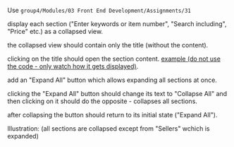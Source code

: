 <p>Use <code>group4/Modules/03 Front End Development/Assignments/31</code></p>
<p>display each section ("Enter keywords or item number", "Search including", "Price" etc.) as a collapsed view.</p>
<p>the collapsed view should contain only the title (without the content).</p>
<p>clicking on the title should open the section content. <a href="https://master-origin-collapsible.fgview.com/demo/index.html#basic" target="_blank">example (do not use the code - only watch how it gets displayed)</a>.</p>
<p>add an "Expand All" button which allows expanding all sections at once.</p>
<p>clicking the "Expand All" button should change its text to "Collapse All" and then clicking on it should do the opposite - collapses all sections.</p>
<p>after collapsing the button should return to its initial state ("Expand All").</p>
<p>Illustration: (all sections are collapsed except from "Sellers" wchich is expanded)</p>
<img src="60.png" alt="" />